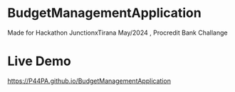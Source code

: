 # BudgetManagementApplication
Made for Hackathon JunctionxTirana May/2024 , Procredit Bank Challange


# Live Demo
https://P44PA.github.io/BudgetManagementApplication
